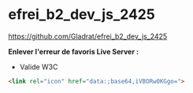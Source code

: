 # efrei_b2_dev_js_2425 
 https://github.com/Gladrat/efrei_b2_dev_js_2425

**Enlever l'erreur de favoris Live Server :**

- Valide W3C

```html
<link rel="icon" href="data:;base64,iVBORw0KGgo=">
```